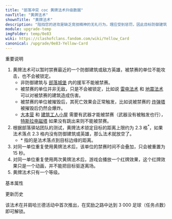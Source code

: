 ```yaml
---
title: "部落冲突 coc 黄牌法术升级数据"
navTitle: "黄牌法术"
shownTitle: "黄牌法术"
description: "阻挡您的进攻是缺乏竞技精神的无礼行为，理应受到惩罚，因此目标防御建筑或英雄将被临时禁赛。禁赛期间，这些防御建筑或英雄无法发动攻击，也无法被攻击。"
module: upgrade-temp
imgFolder: temp/0e83
wiki: https://clashofclans.fandom.com/wiki/Yellow_Card
canonical: /upgrade/0e83-Yellow-Card
---
```


<UnitInfo :folder="$frontmatter.imgFolder" imgSrc="Yellow_Card.png" :imgAlt="$frontmatter.navTitle" :description="$frontmatter.description" :isSmallImg="true" />

<SmallTitle>重要说明</SmallTitle>

1. 黄牌法术可以暂时禁赛最近的一个防御建筑或敌方英雄，被禁赛的单位不能攻击，也不会被锁定。
   - 非防御建筑与 [部落城堡](/upgrade/0407-Clan-Castle) 内的援军不能被禁赛。
   - 被禁赛的单位并非无敌，只是不会被锁定，比如说 [雷电法术](/upgrade/0100-Lightning-Spell) 和 [地震法术](/upgrade/0181-Earthquake-Spell) 可以对被禁赛的建筑造成伤害。
   - 被禁赛的单位被摧毁后，其死亡效果会正常触发，比如说被禁赛的 [炸弹塔](/upgrade/0308-Bomb-Tower) 被摧毁后仍然会爆炸。
   - [大本营](/upgrade/0400-Town-Hall) 和 [建筑工人小屋](/upgrade/0500-Builders-Hut) 需要有武器才能被禁赛（武器没有被触发也行），[特斯拉电磁塔](/upgrade/0307-Hidden-Tesla) 如果没有跳出来则不能被禁赛。
2. 根据部落驿站团队的测试，黄牌法术锁定目标的距离上限约为 2.3 格<sup>\*</sup>，如果法术落点 2.3 格内没有防御建筑或英雄，那么法术就放空了。
   - \* 指的是法术落点到目标边缘的距离。
3. 对同一单位重复使用黄牌法术后，该单位的禁赛时间不会叠加，只会被重置为 15 秒。
4. 对同一单位重复使用两次黄牌法术后，游戏会播放一个红牌效果，这个红牌效果只是一个动画，并不能把目标驱逐离场。
5. 黄牌法术只有一个等级。

<SmallTitle>基本属性</SmallTitle>

<UnitProperties>
    <UnitProperty pKey="作用目标" pValue="防御建筑和敌方英雄" />
    <UnitProperty pKey="作用时间" pValue="15 秒" />
    <UnitProperty pKey="攻击类型" pValue="单个目标" />
    <UnitProperty pKey="所需空间" pValue="1" />
    <UnitProperty pKey="所需法术工厂等级" pValue="1" />
    <UnitProperty pKey="所需大本等级" pValue="5" />
    <UnitProperty pKey="法术配置时间" pValue="180" :isTrainingTime="true" />
</UnitProperties>

<SmallTitle>更新历史</SmallTitle>

<Timeline>
    <TimelineItem date="2023/5/7">
        <TimelineRow>该法术在并肩哈兰德活动中首次推出，在奖励之路中达到 3 000 足球（任务点数）即可解锁。</TimelineRow>
    </TimelineItem>
    <TimelineItem :historyBottom="true" />
</Timeline>
